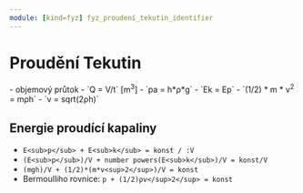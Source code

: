 ```yaml
---
module: [kind=fyz] fyz_proudení_tekutin_identifier
---
```


# Proudění Tekutin

<foto>
- objemový průtok
- `Q = V/t` [m<sup>3</sup>]

<foto>
- `pa = h*ρ*g`
- `Ek = Ep`
- `(1/2) * m * v<sup>2</sup> = mρh`
- `v = sqrt(2ρh)`

## Energie proudící kapaliny
- `E<sub>p</sub> + E<sub>k</sub> = konst / :V`
- `(E<sub>p</sub>)/V + number powers(E<sub>k</sub>)/V = konst/V`
- `(mgh)/V + (1/2)*(m*v<sup>2</sup>)/V = konst`
- Bermoulliho rovnice: `p + (1/2)ρv</sup>2</sup> = konst`